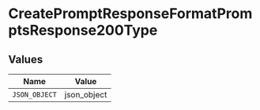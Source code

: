 # CreatePromptResponseFormatPromptsResponse200Type


## Values

| Name          | Value         |
| ------------- | ------------- |
| `JSON_OBJECT` | json_object   |